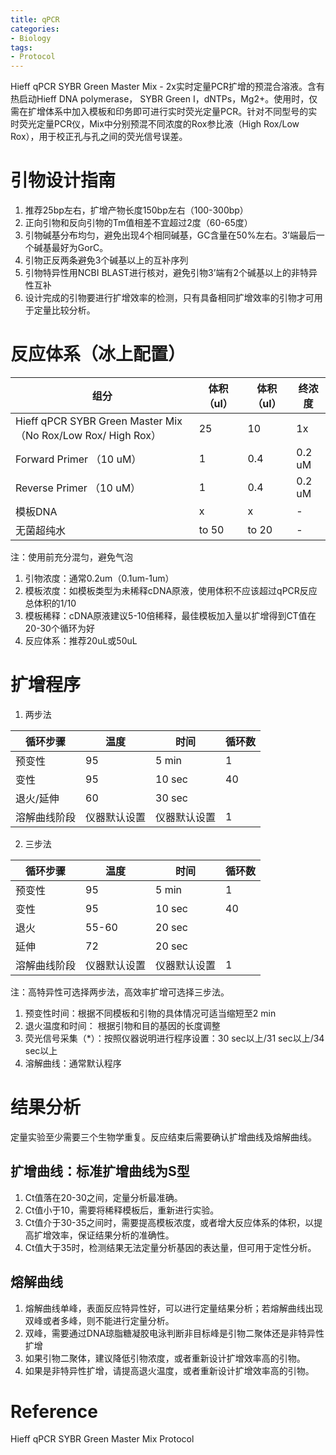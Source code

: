 ```yaml
---
title: qPCR
categories: 
- Biology
tags: 
- Protocol
---
```


Hieff qPCR SYBR Green Master Mix - 2x实时定量PCR扩增的预混合溶液。含有热启动Hieff DNA  polymerase， SYBR Green I，dNTPs，Mg2+。使用时，仅需在扩增体系中加入模板和印务即可进行实时荧光定量PCR。针对不同型号的实时荧光定量PCR仪，Mix中分别预混不同浓度的Rox参比液（High Rox/Low Rox），用于校正孔与孔之间的荧光信号误差。

# 引物设计指南
1. 推荐25bp左右，扩增产物长度150bp左右（100-300bp）
2. 正向引物和反向引物的Tm值相差不宜超过2度（60-65度）
3. 引物碱基分布均匀，避免出现4个相同碱基，GC含量在50%左右。3’端最后一个碱基最好为GorC。
4. 引物正反两条避免3个碱基以上的互补序列
5. 引物特异性用NCBI BLAST进行核对，避免引物3’端有2个碱基以上的非特异性互补
6. 设计完成的引物要进行扩增效率的检测，只有具备相同扩增效率的引物才可用于定量比较分析。

# 反应体系（冰上配置）


| 组分                                                          | 体积（ul） | 体积（ul） | 终浓度 |
|---------------------------------------------------------------|------------|------------|--------|
| Hieff qPCR SYBR Green Master Mix （No Rox/Low Rox/ High Rox） | 25         | 10         | 1x     |
| Forward Primer （10 uM）                                      | 1          | 0.4        | 0.2 uM |
| Reverse Primer （10 uM）                                      | 1          | 0.4        | 0.2 uM |
| 模板DNA                                                       | x          | x          | -      |
| 无菌超纯水                                                    | to 50      | to 20      | -      |


注：使用前充分混匀，避免气泡
1. 引物浓度：通常0.2um（0.1um-1um）
2. 模板浓度：如模板类型为未稀释cDNA原液，使用体积不应该超过qPCR反应总体积的1/10
3. 模板稀释：cDNA原液建议5-10倍稀释，最佳模板加入量以扩增得到CT值在20-30个循环为好
4. 反应体系：推荐20uL或50uL

# 扩增程序
1. 两步法

|   循环步骤      |   温度       |   时间       |   循环数  |
|-----------------|--------------|--------------|-----------|
|   预变性        |   95         |   5 min      |   1       |
|   变性          |   95         |   10 sec     |   40      |
|   退火/延伸     |   60         |   30 sec     |           |
|   溶解曲线阶段  | 仪器默认设置 | 仪器默认设置 |   1       |

2. 三步法

|   循环步骤      |   温度       |   时间       |   循环数  |
|-----------------|--------------|--------------|-----------|
|   预变性        |   95         |   5 min      |   1       |
|   变性          |   95         |   10 sec     |   40      |
|   退火          |   55-60      |   20 sec     |           |
|   延伸          |   72         |   20 sec     |           |
|   溶解曲线阶段  | 仪器默认设置 | 仪器默认设置 |   1       |

注：高特异性可选择两步法，高效率扩增可选择三步法。
1. 预变性时间：根据不同模板和引物的具体情况可适当缩短至2 min
2. 退火温度和时间： 根据引物和目的基因的长度调整
3. 荧光信号采集（*）：按照仪器说明进行程序设置：30 sec以上/31 sec以上/34 sec以上
4. 溶解曲线：通常默认程序

# 结果分析
定量实验至少需要三个生物学重复。反应结束后需要确认扩增曲线及熔解曲线。

## 扩增曲线：标准扩增曲线为S型
1. Ct值落在20-30之间，定量分析最准确。
2. Ct值小于10，需要将稀释模板后，重新进行实验。
3. Ct值介于30-35之间时，需要提高模板浓度，或者增大反应体系的体积，以提高扩增效率，保证结果分析的准确性。
4. Ct值大于35时，检测结果无法定量分析基因的表达量，但可用于定性分析。

## 熔解曲线
1. 熔解曲线单峰，表面反应特异性好，可以进行定量结果分析；若熔解曲线出现双峰或者多峰，则不能进行定量分析。
2. 双峰，需要通过DNA琼脂糖凝胶电泳判断非目标峰是引物二聚体还是非特异性扩增
3. 如果引物二聚体，建议降低引物浓度，或者重新设计扩增效率高的引物。
4. 如果是非特异性扩增，请提高退火温度，或者重新设计扩增效率高的引物。

# Reference
Hieff qPCR SYBR Green Master Mix Protocol
